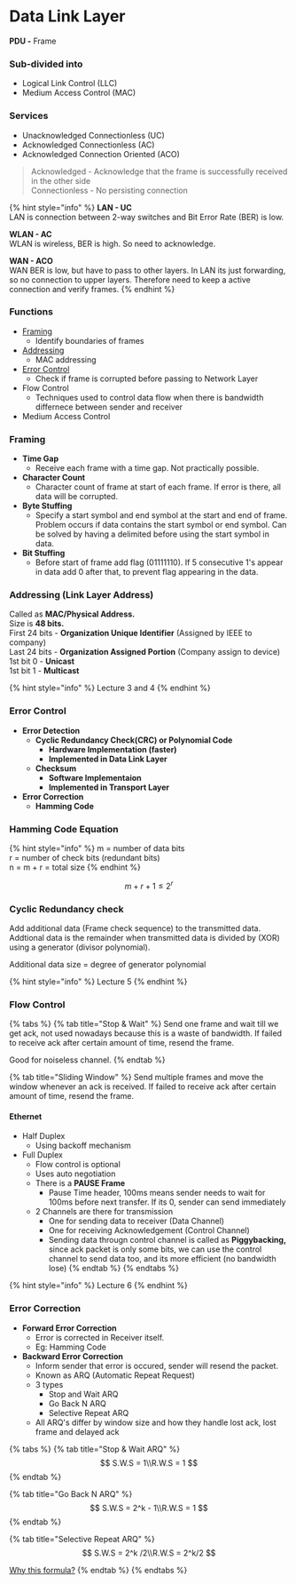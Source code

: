 # Data Link Layer

**PDU -** Frame

### Sub-divided into

* Logical Link Control \(LLC\)
* Medium Access Control \(MAC\)

### Services

* Unacknowledged Connectionless \(UC\)
* Acknowledged Connectionless \(AC\)
* Acknowledged Connection Oriented \(ACO\)

> Acknowledged - Acknowledge that the frame is successfully received in the other side  
> Connectionless - No persisting connection

{% hint style="info" %}
**LAN - UC**  
LAN is connection between 2-way switches and Bit Error Rate \(BER\) is low. 

**WLAN - AC**  
WLAN is wireless, BER is high. So need to acknowledge.

**WAN - ACO**  
WAN BER is low, but have to pass to other layers. In LAN its just forwarding, so no connection to upper layers. Therefore need to keep a active connection and verify frames.
{% endhint %}

### Functions

* [Framing](data-link-layer.md#framing)
  * Identify boundaries of frames
* [Addressing](data-link-layer.md#addressing-link-layer-address)
  * MAC addressing
* [Error Control](data-link-layer.md#error-control)
  * Check if frame is corrupted before passing to Network Layer
* Flow Control
  * Techniques used to control data flow when there is bandwidth differnece between sender and receiver
* Medium Access Control

### Framing

* **Time Gap** 
  * Receive each frame with a time gap. Not practically possible. 
* **Character Count**
  * Character count of frame at start of each frame. If error is there, all data will be corrupted. 
* **Byte Stuffing**
  * Specify a start symbol and end symbol at the start and end of frame. Problem occurs if data contains the start symbol or end symbol. Can be solved by having a delimited before using the start symbol in data. 
* **Bit Stuffing**
  * Before start of frame add flag \(01111110\). If 5 consecutive 1's appear in data add 0 after that, to prevent flag appearing in the data. 

### Addressing \(Link Layer Address\)

Called as **MAC/Physical Address.**  
Size is **48 bits.**  
First 24 bits - **Organization Unique Identifier** \(Assigned by IEEE to company\)  
Last 24 bits - **Organization Assigned Portion** \(Company assign to device\)  
1st bit 0 - **Unicast**  
1st bit 1 - **Multicast**

{% hint style="info" %}
Lecture 3 and 4
{% endhint %}

### **Error Control**

* **Error Detection**
  * **Cyclic Redundancy Check\(CRC\) or Polynomial Code**
    * **Hardware Implementation \(faster\)**
    * **Implemented in Data Link Layer**
  * **Checksum**
    * **Software Implementaion**
    * **Implemented in Transport Layer**
* **Error Correction**
  * **Hamming Code**

### **Hamming Code Equation**

{% hint style="info" %}
m = number of data bits  
r = number of check bits \(redundant bits\)  
n = m + r = total size
{% endhint %}

$$
m + r + 1 \leq 2^r
$$

### **Cyclic Redundancy check**

Add additional data \(Frame check sequence\) to the transmitted data. Addtional data is the remainder when transmitted data is divided by \(XOR\) using a generator \(divisor polynomial\). 

Additional data size = degree of generator polynomial

{% hint style="info" %}
Lecture 5
{% endhint %}

### Flow Control

{% tabs %}
{% tab title="Stop & Wait" %}
Send one frame and wait till we get ack, not used nowadays because this is a waste of bandwidth. If failed to receive ack after certain amount of time, resend the frame.

Good for noiseless channel.
{% endtab %}

{% tab title="Sliding Window" %}
Send multiple frames and move the window whenever an ack is received. If failed to receive ack after certain amount of time, resend the frame.

#### Ethernet

* Half Duplex
  * Using backoff mechanism 
* Full Duplex
  * Flow control is optional
  * Uses auto negotiation
  * There is a **PAUSE Frame**
    * Pause Time header, 100ms means sender needs to wait for 100ms before next transfer. If its 0, sender can send immediately
  * 2 Channels are there for transmission
    * One for sending data to receiver \(Data Channel\)
    * One for receiving Acknowledgement \(Control Channel\)
    * Sending data througn control channel is called as **Piggybacking,** since ack packet is only some bits, we can use the control channel to send data too, and its more efficient \(no bandwidth lose\)
{% endtab %}
{% endtabs %}

{% hint style="info" %}
Lecture 6
{% endhint %}

### Error Correction

* **Forward Error Correction**
  * Error is corrected in Receiver itself.
  * Eg: Hamming Code
* **Backward Error Correction**
  * Inform sender that error is occured, sender will resend the packet.
  * Known as ARQ \(Automatic Repeat Request\)
  * 3 types
    * Stop and Wait ARQ
    * Go Back N ARQ
    * Selective Repeat ARQ
  * All ARQ's differ by window size and how they handle lost ack, lost frame and delayed ack

{% tabs %}
{% tab title="Stop & Wait ARQ" %}
$$
S.W.S = 1\\R.W.S = 1
$$
{% endtab %}

{% tab title="Go Back N ARQ" %}
$$
S.W.S = 2^k - 1\\R.W.S = 1
$$
{% endtab %}

{% tab title="Selective Repeat ARQ" %}
$$
S.W.S = 2^k /2\\R.W.S = 2^k/2
$$

[Why this formula?](https://stackoverflow.com/questions/3999065/why-is-window-size-less-than-or-equal-to-half-the-sequence-number-in-sr-protocol)
{% endtab %}
{% endtabs %}



###  

